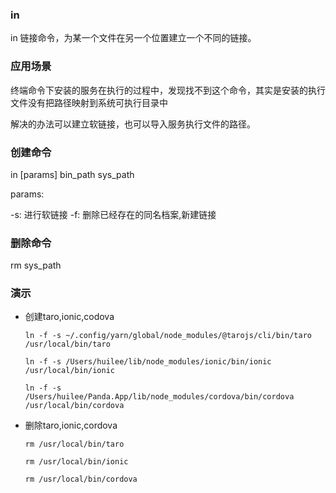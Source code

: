 ### in

in 链接命令，为某一个文件在另一个位置建立一个不同的链接。

### 应用场景

终端命令下安装的服务在执行的过程中，发现找不到这个命令，其实是安装的执行文件没有把路径映射到系统可执行目录中

解决的办法可以建立软链接，也可以导入服务执行文件的路径。


### 创建命令

in [params] bin_path sys_path

params:

-s: 进行软链接
-f: 删除已经存在的同名档案,新建链接

### 删除命令

rm sys_path


### 演示

* 创建taro,ionic,codova

    `ln -f -s ~/.config/yarn/global/node_modules/@tarojs/cli/bin/taro /usr/local/bin/taro`
    
    `ln -f -s /Users/huilee/lib/node_modules/ionic/bin/ionic /usr/local/bin/ionic`
    
    `ln -f -s  /Users/huilee/Panda.App/lib/node_modules/cordova/bin/cordova /usr/local/bin/cordova`

* 删除taro,ionic,cordova

    `rm /usr/local/bin/taro`
    
    `rm /usr/local/bin/ionic`
    
    `rm /usr/local/bin/cordova`
    
    
